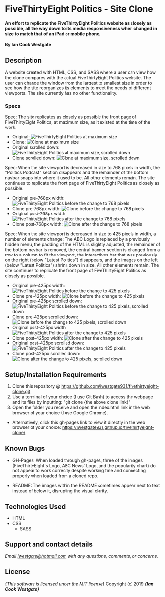 # FiveThirtyEight Politics - Site Clone

#### An effort to replicate the FiveThirtyEight Politics website as closely as possible, all the way down to its media responsiveness when changed in size to match that of an iPad or mobile phone.

#### By **Ian Cook Westgate**

## Description

A website created with HTML, CSS, and SASS where a user can view how the clone compares with the actual FiveThirtyEight Politics website. The user can change the window from the largest to smallest size in order to see how the site reorganizes its elements to meet the needs of different viewports. The site currently has no other functionality.

### Specs

Spec: The site replicates as closely as possible the front page of FiveThirtyEight Politics, at maximum size, as it existed at the time of the work.
  - Original: ![FiveThirtyEight Politics at maximum size](img/fivethirtyeight-original-max.PNG)
  - Clone: ![Clone at maximum size](img/fivethirtyeight-clone-max.PNG)
  - Original scrolled down: ![FiveThirtyEight Politics at maximum size, scrolled down](img/fivethirtyeight-original-scroll-max.PNG)
  - Clone scrolled down: ![Clone at maximum size, scrolled down](img/fivethirtyeight-clone-scroll-max.PNG)

Spec: When the site viewport is decreased in size to 768 pixels in width, the "Politics Podcast" section disappears and the remainder of the bottom navbar snaps into where it used to be. All other elements remain. The site continues to replicate the front page of FiveThirtyEight Politics as closely as possible.
  - Original pre-768px width: ![FiveThirtyEight Politics before the change to 768 pixels](img/original-pre-768.PNG)
  - Clone pre-768px width: ![Clone before the change to 768 pixels](img/clone-pre-768.PNG)
  - Original post-768px width: ![FiveThirtyEight Politics after the change to 768 pixels](img/original-post-768.PNG)
  - Clone post-768px width: ![Clone after the change to 768 pixels](img/clone-post-768.PNG)

Spec: When the site viewport is decreased in size to 425 pixels in width, a number of elements change: The ABC Logo is replaced by a previously hidden menu, the padding of the HTML is slightly adjusted, the remainder of the bottom navbar is removed, the central banner section is changed from a row to a column to fit the viewport, the interactives bar that was previously on the right (below "Latest Politics") disappears, and the images on the left (below "Latest Politics") shrink down in size. All other elements remain. The site continues to replicate the front page of FiveThirtyEight Politics as closely as possible.
  - Original pre-425px width:
  ![FiveThirtyEight Politics before the change to 425 pixels](img/original-pre-425.PNG)
  - Clone pre-425px width:
  ![Clone before the change to 425 pixels](img/clone-pre-425.PNG)
  - Original pre-425px scrolled down:
  ![FiveThirtyEight Politics before the change to 425 pixels, scrolled down](img/original-pre-425-scroll.PNG)
  - Clone pre-425px scrolled down:
  ![Clone before the change to 425 pixels, scrolled down](img/clone-pre-425-scroll.PNG)
  - Original post-425px width:
  ![FiveThirtyEight Politics after the change to 425 pixels](img/original-post-425.PNG)
  - Clone post-425px width:
  ![Clone after the change to 425 pixels](img/clone-post-425.PNG)
  - Original post-425px scrolled down:
  ![FiveThirtyEight Politics after the change to 425 pixels](img/original-post-425-scroll.PNG)
  - Clone post-425px scrolled down:
  ![Clone after the change to 425 pixels, scrolled down](img/clone-post-425-scroll.PNG)

## Setup/Installation Requirements

1. Clone this repository @ https://github.com/iwestgate931/fivethirtyeight-clone.git
2. Use a terminal of your choice (I use Git Bash) to access the webpage and its files by inputting: "git clone {the above clone link}"
3. Open the folder you receive and open the index.html link in the web browser of your choice (I use Google Chrome).

- Alternatively, click this gh-pages link to view it directly in the web browser of your choice: https://iwestgate931.github.io/fivethirtyeight-clone/

## Known Bugs
* GH-Pages: When loaded through gh-pages, three of the images (FiveThirtyEight's Logo, ABC News' Logo, and the popularity chart) do not appear to work correctly despite working fine and connecting properly when loaded from a cloned repo.

* README: The images within the README sometimes appear next to text instead of below it, disrupting the visual clarity.

## Technologies Used
* HTML
* CSS
  * SASS

## Support and contact details

_Email iwestgate@hotmail.com with any questions, comments, or concerns._

## License

*{This software is licensed under the MIT license}*
Copyright (c) 2019 **_{Ian Cook Westgate}_**
